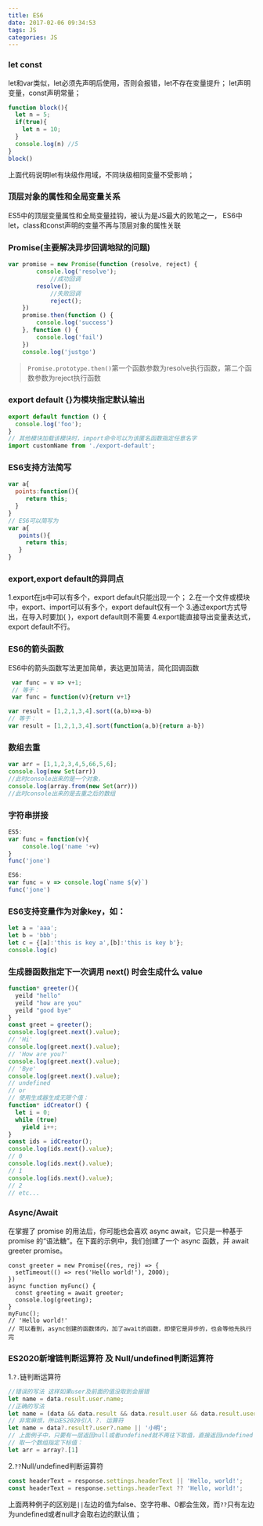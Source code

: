 ```yaml
---
title: ES6
date: 2017-02-06 09:34:53
tags: JS
categories: JS
---
```


### let  const
let和var类似，let必须先声明后使用，否则会报错，let不存在变量提升；
let声明变量，const声明常量；
```js
function block(){
  let n = 5;
  if(true){
    let n = 10;
  }
  console.log(n) //5
}
block()
```
上面代码说明let有块级作用域，不同块级相同变量不受影响；

### 顶层对象的属性和全局变量关系
ES5中的顶层变量属性和全局变量挂钩，被认为是JS最大的败笔之一，
ES6中let，class和const声明的变量不再与顶层对象的属性关联


### Promise(主要解决异步回调地狱的问题)
```js
var promise = new Promise(function (resolve, reject) {
        console.log('resolve');
    		//成功回调
        resolve();
		    //失败回调
		    reject();
    })
    promise.then(function () {
        console.log('success')
    }, function () {
        console.log('fail')
    })
    console.log('justgo')
```
> `Promise.prototype.then()`第一个函数参数为resolve执行函数，第二个函数参数为reject执行函数

### export default {}为模块指定默认输出
```js
export default function () {
  console.log('foo');
}
// 其他模块加载该模块时，import命令可以为该匿名函数指定任意名字
import customName from './export-default';
```

### ES6支持方法简写
```javascript
var a{
  points:function(){
     return this;
  }
}
// ES6可以简写为
var a{
   points(){
     return this;
   }
}
```

### export,export default的异同点
1.export在js中可以有多个，export default只能出现一个；
2.在一个文件或模块中，export、import可以有多个，export default仅有一个
3.通过export方式导出，在导入时要加{ }，export default则不需要
4.export能直接导出变量表达式，export default不行。

### ES6的箭头函数
ES6中的箭头函数写法更加简单，表达更加简洁，简化回调函数
```js
 var func = v => v+1;
 // 等于：
 var func = function(v){return v+1}

var result = [1,2,1,3,4].sort((a,b)=>a-b)
// 等于：
var result = [1,2,1,3,4].sort(function(a,b){return a-b})
```

### 数组去重
```js
var arr = [1,1,2,3,4,5,66,5,6];
console.log(new Set(arr))
//此时console出来的是一个对象，
console.log(array.from(new Set(arr)))
//此时console出来的是去重之后的数组
```

### 字符串拼接
```js
ES5:
var func = function(v){
	console.log('name '+v)
}
func('jone')

ES6:
var func = v => console.log(`name ${v}`)
func('jone')
```

### ES6支持变量作为对象key，如：
```js
let a = 'aaa';
let b = 'bbb';
let c = {[a]:'this is key a',[b]:'this is key b'};
console.log(c)
```

### 生成器函数指定下一次调用 next() 时会生成什么 value
```js
function* greeter(){
  yeild "hello"
  yeild "how are you"
  yeild "good bye"
}
const greet = greeter();
console.log(greet.next().value);
// 'Hi'
console.log(greet.next().value);
// 'How are you?'
console.log(greet.next().value);
// 'Bye'
console.log(greet.next().value);
// undefined
// or
// 使用生成器生成无限个值：
function* idCreator() {
  let i = 0;
  while (true)
    yield i++;
}
const ids = idCreator();
console.log(ids.next().value);
// 0
console.log(ids.next().value);
// 1
console.log(ids.next().value);
// 2
// etc...
```

### Async/Await
在掌握了 promise 的用法后，你可能也会喜欢 async await，它只是一种基于 promise 的“语法糖”。在下面的示例中，我们创建了一个 async 函数，并 await greeter promise。
```ES6
const greeter = new Promise((res, rej) => {
  setTimeout(() => res('Hello world!'), 2000);
})
async function myFunc() {
  const greeting = await greeter;
  console.log(greeting);
}
myFunc();
// 'Hello world!'
// 可以看到，async创建的函数体内，加了await的函数，即使它是异步的，也会等他先执行完
```

### ES2020新增链判断运算符 及 Null/undefined判断运算符
1.`?.`链判断运算符
```js
//错误的写法 这样如果user及前面的值没取到会报错
let name = data.result.user.name;
//正确的写法
let name = (data && data.result && data.result.user && data.result.user.name) || '小明';
// 非常麻烦，所以ES2020引入 ?. 运算符
let name = data?.result?.user?.name || '小明';
// 上面例子中，只要有一层返回null或者undefined就不再往下取值，直接返回undefined
// 取一个数组指定下标值：
let arr = array?.[1]
```

2.`??`Null/undefined判断运算符

```js
const headerText = response.settings.headerText || 'Hello, world!';
const headerText = response.settings.headerText ?? 'Hello, world!';
```
上面两种例子的区别是`||`左边的值为false、空字符串、0都会生效，而`??`只有左边为undefined或者null才会取右边的默认值；
